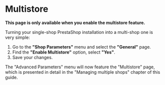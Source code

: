 # Multistore

**This page is only available when you enable the multistore feature.**

Turning your single-shop PrestaShop installation into a multi-shop one is very simple:

1. Go to the **"Shop Parameters"** menu and select the **"General"** page.
2. Find the **"Enable Multistore"** option, select **"Yes"**.
3. Save your changes.

The "Advanced Parameters" menu will now feature the "Multistore" page, which is presented in detail in the "Managing multiple shops" chapter of this guide.
